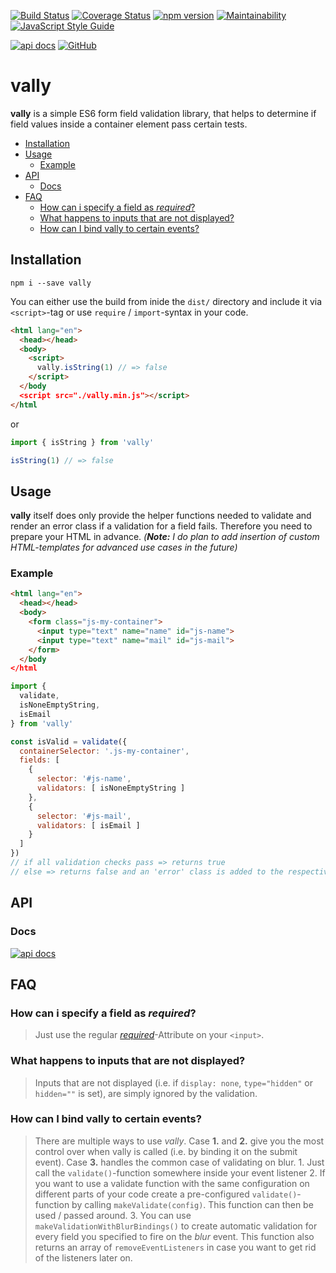 [![Build Status](https://travis-ci.org/on3iro/vally.svg?branch=master)](https://travis-ci.org/on3iro/vally)
[![Coverage Status](https://coveralls.io/repos/github/on3iro/vally/badge.svg?branch=master)](https://coveralls.io/github/on3iro/vally?branch=master)
[![npm version](https://badge.fury.io/js/vally.svg)](https://badge.fury.io/js/vally)
[![Maintainability](https://api.codeclimate.com/v1/badges/62a915f14bfd69e6a10f/maintainability)](https://codeclimate.com/github/on3iro/vally/maintainability)
[![JavaScript Style Guide](https://img.shields.io/badge/code_style-standard-brightgreen.svg)](https://standardjs.com)

[![api docs](https://img.shields.io/badge/docs-API-39CCCC.svg)](https://on3iro.github.io/vally)
[![GitHub](https://img.shields.io/badge/GitHub-vally-39CCCC.svg)](https://github.com/on3iro/vally)

# vally

**vally** is a simple ES6 form field validation library, that helps
to determine if field values inside a container element pass certain tests.

<!-- vim-markdown-toc GFM -->

* [Installation](#installation)
* [Usage](#usage)
  * [Example](#example)
* [API](#api)
  * [Docs](#docs)
* [FAQ](#faq)
  * [How can i specify a field as _required_?](#how-can-i-specify-a-field-as-_required_)
  * [What happens to inputs that are not displayed?](#what-happens-to-inputs-that-are-not-displayed)
  * [How can I bind vally to certain events?](#how-can-i-bind-vally-to-certain-events)

<!-- vim-markdown-toc -->

## Installation

```shell
npm i --save vally
```

You can either use the build from inide the `dist/` directory and include
it via `<script>`-tag or use `require` / `import`-syntax in your code.

```html
<html lang="en">
  <head></head>
  <body>
    <script>
      vally.isString(1) // => false
    </script>
  </body
  <script src="./vally.min.js"></script>
</html
```

or

```js
import { isString } from 'vally'

isString(1) // => false
```

## Usage

**vally** itself does only provide the helper functions needed to validate and
render an error class if a validation for a field fails.
Therefore you need to prepare your HTML in advance.
_(**Note:** I do plan to add
insertion of custom HTML-templates for advanced use cases in the future)_

### Example

```html
<html lang="en">
  <head></head>
  <body>
    <form class="js-my-container">
      <input type="text" name="name" id="js-name">
      <input type="text" name="mail" id="js-mail">
    </form>
  </body
</html
```

```js
import {
  validate,
  isNoneEmptyString,
  isEmail
} from 'vally'

const isValid = validate({
  containerSelector: '.js-my-container',
  fields: [
    {
      selector: '#js-name',
      validators: [ isNoneEmptyString ]
    },
    {
      selector: '#js-mail',
      validators: [ isEmail ]
    }
  ]
})
// if all validation checks pass => returns true
// else => returns false and an 'error' class is added to the respective <input>
```

## API

### Docs

[![api docs](https://img.shields.io/badge/docs-API-39CCCC.svg)](https://on3iro.github.io/vally)


## FAQ

### How can i specify a field as _required_?

> Just use the regular _[required](https://developer.mozilla.org/de/docs/Web/HTML/Element/Input#attr-required)_-Attribute
> on your `<input>`.

### What happens to inputs that are not displayed?

> Inputs that are not displayed (i.e. if `display: none`, `type="hidden"` or `hidden=""` is set), are
> simply ignored by the validation.

### How can I bind vally to certain events?

> There are multiple ways to use _vally_.
> Case **1.** and **2.** give you the most control over when vally is called (i.e. by binding it on the submit event).
> Case **3.** handles the common case of validating on blur.
> 1\. Just call the `validate()`-function somewhere inside your event listener
> 2\. If you want to use a validate function with the same configuration on different parts of your code
>    create a pre-configured `validate()`-function by calling `makeValidate(config)`. This function can then
>    be used / passed around.
> 3\. You can use `makeValidationWithBlurBindings()` to create automatic validation for every field you specified to fire
>    on the _blur_ event. This function also returns an array of `removeEventListeners` in case you want to get rid of
>    the listeners later on.

